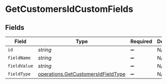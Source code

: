 # GetCustomersIdCustomFields


## Fields

| Field                                                                                    | Type                                                                                     | Required                                                                                 | Description                                                                              |
| ---------------------------------------------------------------------------------------- | ---------------------------------------------------------------------------------------- | ---------------------------------------------------------------------------------------- | ---------------------------------------------------------------------------------------- |
| `id`                                                                                     | *string*                                                                                 | :heavy_minus_sign:                                                                       | N/A                                                                                      |
| `fieldName`                                                                              | *string*                                                                                 | :heavy_minus_sign:                                                                       | N/A                                                                                      |
| `fieldValue`                                                                             | *string*                                                                                 | :heavy_minus_sign:                                                                       | N/A                                                                                      |
| `fieldType`                                                                              | [operations.GetCustomersIdFieldType](../../models/operations/getcustomersidfieldtype.md) | :heavy_minus_sign:                                                                       | N/A                                                                                      |